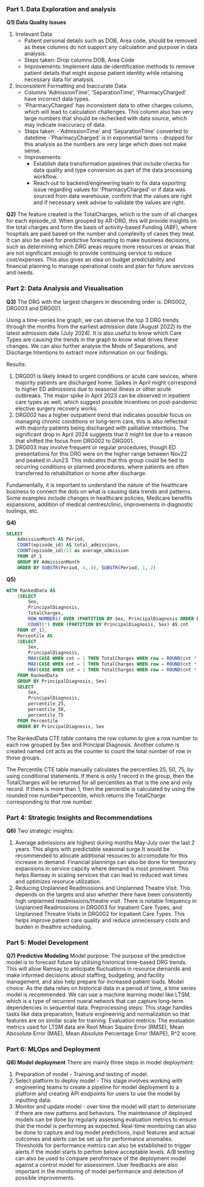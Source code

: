 ### Part 1. Data Exploration and analysis

**Q1) Data Quality Issues**
1. Irrelevant Data
    - Patient personal details such as DOB, Area code, should be removed as these columns do not support any calculation and purpose in data analysis.
    - Steps taken: Drop columns DOB, Area Code
    - Improvements: Implement data de-identification methods to remove patient details that might expose patient identity while retaining necessary data for analysis.
2. Inconsistent Formatting and Inaccurate Data
    - Columns 'AdmissionTime', 'SeparationTime', 'PharmacyCharged' have incorrect data types.
    - 'PharmacyCharged' has inconsistent data to other charges column, which will lead to calculation challenges. This column also has very large numbers that should be rechecked with data source, which may indicate inaccuracy of data.
    - Steps taken:
        -'AdmissionTime' and 'SeparationTime' converted to datetime
        -'PharmacyCharged' is in exponential terms - dropped for this analysis as the numbers are very large which does not make sense.
    - Improvements: 
        - Establish data transformation pipelines that include checks for data quality and type conversion as part of the data processing workflow.
        - Reach out to backend/engineering team to fix data exporting issue regarding values for 'PharmacyCharged' or if data was sourced from data warehouse, confirm that the values are right and if necessary seek advise to validate the values are right.

**Q2)** The feature created is the TotalCharges, which is the sum of all charges for each episode_id. When grouped by AR-DRG, this will provide insights on the total charges and form
the basis of activity-based Funding (ABF), where hospitals are paid based on the number
and complexity of cases they treat. It can also be used for predictive forecasting to make business decisions, such as determining which DRG areas require more resources or areas that are not significant enough to provide continuing service to reduce cost/expenses. This also gives an idea on budget predictability and financial planning to manage operational costs and plan for future services and needs.

### Part 2: Data Analysis and Visualisation
**Q3)** The DRG with the largest chargers in descending order is: DRG002, DRG003 and DRG001.

Using a time-series line graph, we can observe the top 3 DRG trends through the months from the earliest admission date (August 2022) to the latest admission date (July 2024). It is also useful to know which Care Types are causing the trends in the graph to know what drives these changes. We can also further analyse the Mode of Separations, and Discharge Intentions to extract more information on our findings.

Results:
1. DRG001 is likely linked to urgent conditions or acute care sevices, where majority patients are discharged home. Spikes in April might correspond to higher ED admissions due to seasonal illness or other acute outbreaks. The major spike in April 2023 can be observed in inpatient care types as well, which suggest possible incentives on post-pandemic elective surgery recovery works. 
2. DRG002 has a higher outpatient trend that indicates possible focus on managing chronic conditions or long-term care, this is also reflected with majority patients being discharged with palliative intentions. The significant drop in April 2024 suggests that it might be due to a reason that shifted the focus from DRG002 to DRG001.
3. DRG003 may involve frequent or regular procedures, though ED presentations for this DRG were on the higher range between Nov22 and peaked in Jun23. This indicates that this group could be tied to recurring conditions or planned procedures, where patients are often transferred to rehabilitation or home after discharge. 

Fundamentally, it is important to understand the nature of the healthcare business to connect the dots on what is causing data trends and patterns. Some examples include changes in healthcare policies, Medicare benefits expansions, addition of medical centres/clinic, improvements in diagnostic toolings, etc. 

**Q4)**
```sql
SELECT 
    AdmissionMonth AS Period, 
    COUNT(episode_id) AS total_admissions, 
    COUNT(episode_id)/23 as average_admission 
    FROM df_1 
    GROUP BY AdmissionMonth 
    ORDER BY SUBSTR(Period, 4, 4), SUBSTR(Period, 1, 2)
```

**Q5)**
```sql
WITH RankedData AS 
    (SELECT 
        Sex, 
        PrincipalDiagnosis, 
        TotalCharges, 
        ROW_NUMBER() OVER (PARTITION BY Sex, PrincipalDiagnosis ORDER BY TotalCharges) AS row, 
        COUNT(*) OVER (PARTITION BY PrincipalDiagnosis, Sex) AS cnt 
    FROM df_1), 
    Percentile AS 
    (SELECT 
        Sex, 
        PrincipalDiagnosis, 
        MAX(CASE WHEN cnt = 1 THEN TotalCharges WHEN row = ROUND(cnt * 0.25) THEN TotalCharges END) AS percentile_25, 
        MAX(CASE WHEN cnt = 1 THEN TotalCharges WHEN row = ROUND(cnt * 0.50) THEN TotalCharges END) AS percentile_50, 
        MAX(CASE WHEN cnt = 1 THEN TotalCharges WHEN row = ROUND(cnt * 0.75) THEN TotalCharges END) AS percentile_75 
    FROM RankedData 
    GROUP BY PrincipalDiagnosis, Sex) 
    SELECT 
        Sex, 
        PrincipalDiagnosis, 
        percentile_25, 
        percentile_50, 
        percentile_75 
    FROM Percentile 
    ORDER BY PrincipalDiagnosis, Sex
```
The RankedData CTE table contains the row column to give a row number to each row grouped by Sex and Principal Diagnosis. Another column is created named cnt acts as the counter to count the total number of row in those groups. 

The Percentile CTE table manually calculates the percentiles 25, 50, 75, by using conditional statements. If there is only 1 record in the group, then the TotalCharges will be returned for all percentiles as that is the one and only record. If there is more than 1, then the percentile is calculated by using the rounded row number*percentile, which returns the TotalCharge corresponding to that row number. 

### Part 4: Strategic Insights and Recommendations
**Q6)** Two strategic insights:
1. Average admissions are highest during months May-July over the last 2 years. This aligns with predictable seasonal surge.It would be recommended to allocate additional resouces to accomodate for this increase in demand. Financial plannings can also be done for temporary expansions in service capcity where demand is most prominent. This helps Ramsay in scaling services that can lead to reduced wait times and optimizes resoruce utilization.
2. Reducing Unplanned Readmissions and Unplanned Theatre Visit. This depends on the targets and also whether there have been consistently high unplanned readmissions/theatre visit. There is notable frequency in Unplanned Readmissions in DRG003 for Inpatient Care Types, and Unplanned Threatre Visits in DRG002 for Inpatient Care Types. This helps improve patient care quality and reduce unnecessary costs and burden in theathre scheduling.

### Part 5: Model Development
**Q7) Predictive Modeling**
Model purpose: The purpose of the predictive model is to forecast future by utilising historical time-based DRG trends. This will allow Ramsay to anticipate fluctuations in resource demands and make informed decisions about staffing, budgeting, and facility management, and also help prepare for increased patient loads.
Model choice: As the data relies on historical data in a period of time, a time series model is recommended. We can use a machine learning model like LTSM, which is a type of recurrent nueral network that can capture long-term dependencies in sequential data. 
Preprocessing steps: This stage handles tasks like data preparation, feature engineering and normalization so that features are on similar scale for training.
Evaluation metrics: The evaluation metrics used for LTSM data are Root Mean Square Error (RMSE), Mean Abosolute Error (MAE), Mean Absolute Percentage Error (MAPE), R^2 score.


### Part 6: MLOps and Deployment
**Q8) Model deployment**
There are mainly three steps in model deployment:
1. Preparation of model - Training and testing of model.
2. Select platform to deploy model - This stage involves working with engineering teams to create a pipeline for model deployment to a platform and creating API endpoints for users to use the model by inputting data.  
3. Monitor and update model - over time the model will start to deterioriate if there are new patterns and behaviors. The maintenance of deployed models can be done by regularly assessing evaluation metrics to ensure that the model is performing as expected. Real-time monitoring can also be done to capture and log model predictions, input features and actual outcomes and alerts can be set up for performance anomalies. Thresholds for performance metrics can also be established to trigger alerts if the model starts to perfom below acceptable levels. A/B testing can also be used to compare perofmrnace of the deployment model against a control model for assessment. User feedbacks are also important in the monitoring of model performance and detection of possible improvements.
